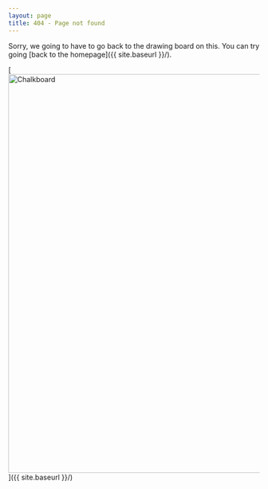 ```yaml
---
layout: page
title: 404 - Page not found
---
```


Sorry, we going to have to go back to the drawing board on this. You can try going [back to the homepage]({{ site.baseurl }}/).

[<img src="{{ site.baseurl }}/images/chalkboard.jpg" alt="Chalkboard" style="width: 800px;"/>]({{ site.baseurl }}/)